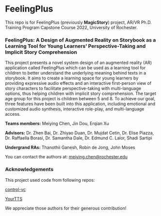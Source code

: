 # FeelingPlus
This repo is for FeelingPlus (previously **MagicStory**) project,  AR/VR Ph.D. Training Program Capstone Course 2022, University of Rochester.

### FeelingPlus: A Design of Augmented Reality on Storybook as a Learning Tool for Young Learners’ Perspective-Taking and Implicit Story Comprehension

This project presents a novel system design of an augmented reality (AR) application called FeelingPlus which can be used as a learning tool for children to better understand the underlying meaning behind texts in a storybook. It aims to create a learning space for young learners by providing expressive audio effects and an interactive first-person view of story characters to facilitate perspective-taking with multi-language options, thus helping children with implicit story comprehension. The target age group for this project is children between 5 and 8. To achieve our goal, three features have been built into this application, including emotional and customized audio synthesis, interactive role-play, and multi-language access. 

**Teams members:** Meiying Chen, Jin Dou, Erqian Xu

**Advisors:** Dr. Zhen Bai, Dr. Zhiyao Duan, Dr. Mujdat Cetin, Dr. Elise Piazza, Dr. Raffaella Borasi, Dr. Samantha Dale, Dr. Edmund C. Lalor, Shadi Sartipi

**Undergrand RAs:** Thanothii Ganesh, Robin de Jong, John Moses

You can contact the authors at: meiying.chen@rochester.edu

### Acknowledgements
This project used code from following repos:

[control-vc](https://github.com/MelissaChen15/control-vc)

[YourTTS](https://github.com/Edresson/YourTTS)

We appreciate those authors for their generous contribution!
